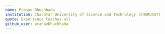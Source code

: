 ```yaml
---
name: Pranav Bhuchhada
institution: Charotar University of Science and Technology (CHARUSAT)
quote: Experience teaches all
github_user: pranavbhuchhada
---
```

